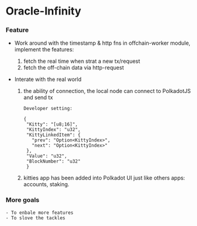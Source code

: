 # Oracle-Infinity

### Feature
  - Work around with the timestamp & http fns in offchain-worker module, implement the features:
    1) fetch the real time when strat a new tx/request
    2) fetch the off-chain data via http-request
    
  - Interate with the real world
    1) the ability of connection, the local node can connect to PolkadotJS and send tx
       ```
       Developer setting:
       
       {
        "Kitty": "[u8;16]",
        "KittyIndex": "u32",
        "KittyLinkedItem": {
          "prev": "Option<KittyIndex>",
          "next": "Option<KittyIndex>"
        },
        "Value": "u32",
        "BlockNumber": "u32"
        }
       ```
    2) kitties app has been added into Polkadot UI just like others apps: accounts, staking. 
    
### More goals
    - To enbale more features
    - To slove the tackles
